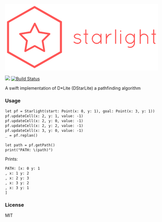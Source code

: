 <img src="Resources/logo.png" width="768" >

![](https://img.shields.io/badge/swift-4-brightgreen.svg) [![Build Status](https://travis-ci.org/daniel-beard/Starlight.svg?branch=master)](https://travis-ci.org/daniel-beard/Starlight)

A swift implementation of D*Lite (DStarLite) a pathfinding algorithm

### Usage

```
let pf = Starlight(start: Point(x: 0, y: 1), goal: Point(x: 3, y: 1))
pf.updateCell(x: 2, y: 1, value: -1)
pf.updateCell(x: 2, y: 0, value: -1)
pf.updateCell(x: 2, y: 2, value: -1)
pf.updateCell(x: 3, y: 0, value: -1)
_ = pf.replan()

let path = pf.getPath()
print("PATH: \(path)")
```

Prints:

```
PATH: [x: 0 y: 1
, x: 1 y: 2
, x: 2 y: 3
, x: 3 y: 2
, x: 3 y: 1
]
```

### License 
MIT
